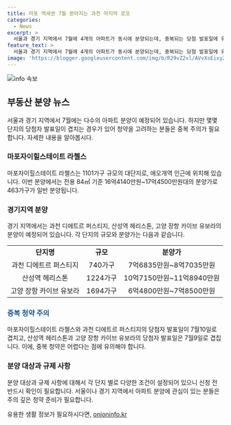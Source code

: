 ```yaml
---
title: 마포 역세권 7월 쏟아지는 과천 마지막 로또
categories:
  - News
excerpt: >
  서울과 경기 지역에서 7월에 4개의 아파트가 동시에 분양되는데, 중복되는 당첨 발표일에 유의해야 한다. 마포자이힐스테이트 라첼스, 과천 디에트르 퍼스티지, 산성역 헤리스톤, 고양 장항 카이브 유보라는 주목할 만한 단지들이다. 당첨을 노리는 수요자들은 중복 청약에 주의해야 하며, 각 아파트의 특징과 조건을 미리 파악하는 것이 중요하다.
feature_text: >
  서울과 경기 지역에서 7월에 4개의 아파트가 동시에 분양되는데, 중복되는 당첨 발표일에 유의해야 한다. 마포자이힐스테이트 라첼스, 과천 디에트르 퍼스티지, 산성역 헤리스톤, 고양 장항 카이브 유보라는 주목할 만한 단지들이다. 당첨을 노리는 수요자들은 중복 청약에 주의해야 하며, 각 아파트의 특징과 조건을 미리 파악하는 것이 중요하다.
image: 'https://blogger.googleusercontent.com/img/b/R29vZ2xl/AVvXsEixyZcFfHzMRdzZMjFBmAUKJYCLCGyLL1o632UiGVXcaFdKo_bkvkuCioo0uUKlGfBVcT3P84aROyZIXSBEx3Aw5nCQ3pTgDom1WDC4m8eifvWiAmWEEVb4x6G_l8C0QH225ldMjyaFvpxGEBGNO37VmDTDMHGhJPq73UglMfDca1-0aw/s1600/blogspot.png'
---
```


<p><img src="https://blogger.googleusercontent.com/img/b/R29vZ2xl/AVvXsEixyZcFfHzMRdzZMjFBmAUKJYCLCGyLL1o632UiGVXcaFdKo_bkvkuCioo0uUKlGfBVcT3P84aROyZIXSBEx3Aw5nCQ3pTgDom1WDC4m8eifvWiAmWEEVb4x6G_l8C0QH225ldMjyaFvpxGEBGNO37VmDTDMHGhJPq73UglMfDca1-0aw/s1600/blogspot.png" alt="info 속보" /></p>

<h2 data-ke-size="size26">부동산 분양 뉴스</h2>

<p data-ke-size="size16">서울과 경기 지역에서 7월에는 다수의 아파트 분양이 예정되어 있습니다. 하지만 몇몇 단지의 당첨자 발표일이 겹치는 경우가 있어 청약을 고려하는 분들은 중복 주의가 필요합니다. 자세한 내용을 알아봅시다.</p>

<h3>마포자이힐스테이트 라첼스</h3>

<p data-ke-size="size16">마포자이힐스테이트 라첼스는 1101가구 규모의 대단지로, 애오개역 인근에 위치해 있습니다. 이번 분양에서는 전용 84㎡ 기준 16억4140만원~17억4500만원대의 분양가로 463가구가 일반 분양됩니다.</p>

<h3>경기지역 분양</h3>

<p data-ke-size="size16">경기 지역에서는 과천 디에트르 퍼스티지, 산성역 헤리스톤, 고양 장항 카이브 유보라의 분양이 예정되어 있습니다. 각 단지의 규모와 분양가는 다음과 같습니다.</p>

<table>
  <tr>
    <td style="text-align: center; height: 17px;"><b>단지명</b></td>
    <td style="text-align: center; height: 17px;"><b>규모</b></td>
    <td style="text-align: center; height: 17px;"><b>분양가</b></td>
  </tr>
  <tr>
    <td style="text-align: center; height: 17px;">과천 디에트르 퍼스티지</td>
    <td style="text-align: center; height: 17px;">740가구</td>
    <td style="text-align: center; height: 17px;">7억6835만원~8억7035만원</td>
  </tr>
  <tr>
    <td style="text-align: center; height: 17px;">산성역 헤리스톤</td>
    <td style="text-align: center; height: 17px;">1224가구</td>
    <td style="text-align: center; height: 17px;">10억7150만원~11억8940만원</td>
  </tr>
  <tr>
    <td style="text-align: center; height: 17px;">고양 장항 카이브 유보라</td>
    <td style="text-align: center; height: 17px;">1694가구</td>
    <td style="text-align: center; height: 17px;">6억4800만원~7억8500만원</td>
  </tr>
</table>

<h3><b><span style="color: #1a5490;">중복 청약 주의</span></b></h3>

<p data-ke-size="size16">마포자이힐스테이트 라첼스와 과천 디에트르 퍼스티지의 당첨자 발표일이 7월10일로 겹치고, 산성역 헤리스톤과 고양 장항 카이브 유보라의 당첨자 발표일은 7월9일로 겹칩니다. 이에, 중복 청약은 어렵다는 점에 유의해야 합니다.</p>

<h3>분양 대상과 규제 사항</h3>

<p data-ke-size="size16">분양 대상과 규제 사항에 대해서 각 단지 별로 다양한 조건이 설정되어 있으니 신청 전 반드시 확인이 필요합니다. 서울이나 경기 지역에서 아파트 분양에 관심이 있는 분들은 주의 깊은 청약 준비가 필요합니다.</p>
유용한 생활 정보가 필요하시다면, <a href="https://onioninfo.kr" rel="dofollow">onioninfo.kr</a>


